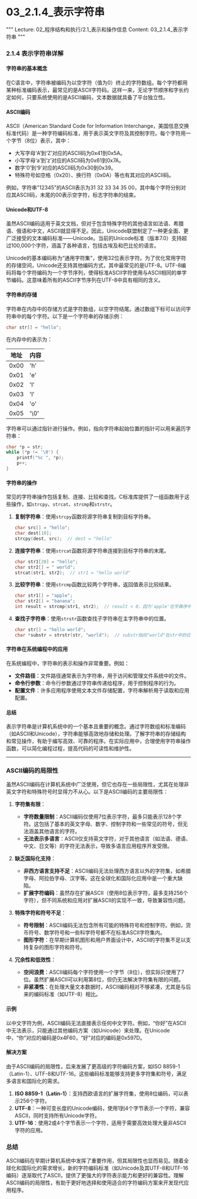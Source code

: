 # 03_2.1.4_表示字符串

"""
Lecture: 02_程序结构和执行/2.1_表示和操作信息
Content: 03_2.1.4_表示字符串
"""

### 2.1.4 表示字符串详解

#### 字符串的基本概念

在C语言中，字符串被编码为以空字符（值为0）终止的字符数组。每个字符都用某种标准编码表示，最常见的是ASCII字符码。这样一来，无论字节顺序和字长约定如何，只要系统使用的是ASCII编码，文本数据就具备了平台独立性。

#### ASCII编码

ASCII（American Standard Code for Information Interchange，美国信息交换标准代码）是一种字符编码标准，用于表示英文字符及其控制字符。每个字符用一个字节（8位）表示，其中：
- 大写字母‘A’到‘Z’对应的ASCII码为0x41到0x5A。
- 小写字母‘a’到‘z’对应的ASCII码为0x61到0x7A。
- 数字‘0’到‘9’对应的ASCII码为0x30到0x39。
- 特殊符号如空格（0x20）、换行符（0x0A）等也有其对应的ASCII码。

例如，字符串"12345"的ASCII表示为31 32 33 34 35 00，其中每个字符分别对应其ASCII码，末尾的00表示空字符，标志字符串的结束。

#### Unicode和UTF-8

虽然ASCII编码适用于英文文档，但对于包含特殊字符的其他语言如法语、希腊语、俄语和中文，ASCII就显得不足。因此，Unicode联盟制定了一种更全面、更广泛接受的文本编码标准——Unicode。当前的Unicode标准（版本7.0）支持超过100,000个字符，涵盖了各种语言，包括古埃及和巴比伦的语言。

Unicode的基本编码称为“通用字符集”，使用32位表示字符。为了优化常用字符的存储空间，Unicode还支持其他编码方式，其中最常见的是UTF-8。UTF-8编码将每个字符编码为一个字节序列，使得标准ASCII字符使用与ASCII相同的单字节编码。这意味着所有的ASCII字节序列在UTF-8中具有相同的含义。

#### 字符串的存储

字符串在内存中的存储方式是字符数组，以空字符结尾。通过数组下标可以访问字符串中的每个字符。以下是一个字符串的存储示例：

```c
char str[] = "hello";
```

在内存中的表示为：

| 地址 | 内容  |
|------|-------|
| 0x00 | 'h'   |
| 0x01 | 'e'   |
| 0x02 | 'l'   |
| 0x03 | 'l'   |
| 0x04 | 'o'   |
| 0x05 | '\0'  |

字符串可以通过指针进行操作。例如，指向字符串起始位置的指针可以用来遍历字符串：

```c
char *p = str;
while (*p != '\0') {
    printf("%c ", *p);
    p++;
}
```

#### 字符串的操作

常见的字符串操作包括复制、连接、比较和查找。C标准库提供了一组函数用于这些操作，如`strcpy`、`strcat`、`strcmp`和`strstr`。

1. **复制字符串**：使用`strcpy`函数将源字符串复制到目标字符串。

    ```c
    char src[] = "hello";
    char dest[10];
    strcpy(dest, src);  // dest = "hello"
    ```

2. **连接字符串**：使用`strcat`函数将源字符串连接到目标字符串的末尾。

    ```c
    char str1[20] = "hello";
    char str2[] = " world";
    strcat(str1, str2);  // str1 = "hello world"
    ```

3. **比较字符串**：使用`strcmp`函数比较两个字符串，返回值表示比较结果。

    ```c
    char str1[] = "apple";
    char str2[] = "banana";
    int result = strcmp(str1, str2);  // result < 0，因为'apple'在字典序中小于'banana'
    ```

4. **查找子字符串**：使用`strstr`函数查找子字符串在主字符串中的位置。

    ```c
    char str[] = "hello world";
    char *substr = strstr(str, "world");  // substr指向"world"在str中的位置
    ```

#### 字符串在系统编程中的应用

在系统编程中，字符串的表示和操作非常重要。例如：
- **文件路径**：文件路径通常表示为字符串，用于访问和管理文件系统中的文件。
- **命令行参数**：命令行参数通过字符串传递给程序，用于控制程序的行为。
- **配置文件**：许多应用程序使用文本文件存储配置，字符串解析用于读取和应用配置。

#### 总结

表示字符串是计算机系统中的一个基本且重要的概念。通过字符数组和标准编码（如ASCII和Unicode），字符串能够高效地存储和处理。了解字符串的存储结构和常见操作，有助于编写高效、可靠的程序。在实际应用中，合理使用字符串操作函数，可以简化编程过程，提高代码的可读性和维护性。


---

### ASCII编码的局限性

虽然ASCII编码在计算机系统中广泛使用，但它也存在一些局限性，尤其在处理非英文字符和特殊符号时显得力不从心。以下是ASCII编码的主要局限性：

1. **字符集有限**：
   - **字符数量限制**：ASCII编码仅使用7位表示字符，最多只能表示128个字符。这包括了基本的英文字母、数字、控制字符和一些常见的符号，但无法涵盖其他语言的字符。
   - **无法表示多语言**：ASCII仅支持英文字符，对于其他语言（如法语、德语、中文、日文等）的字符无法表示，导致多语言应用程序开发受限。

2. **缺乏国际化支持**：
   - **非西方语言支持不足**：ASCII编码无法处理西方语言以外的字符集，如希腊字母、阿拉伯字母、汉字等。这在全球化和国际化应用中是一个重大缺陷。
   - **扩展字符编码**：虽然存在扩展ASCII（使用8位表示字符，最多支持256个字符），但不同系统和应用对扩展ASCII的实现不一致，导致兼容性问题。

3. **特殊字符和符号不足**：
   - **符号限制**：ASCII编码无法包含所有可能的特殊符号和控制字符。例如，货币符号、数学符号和一些科学符号都不在标准ASCII字符集内。
   - **图形字符**：在早期计算机图形和用户界面设计中，ASCII的字符集不足以支持复杂的图形字符和符号。

4. **冗余性和低效性**：
   - **空间浪费**：ASCII编码每个字符使用一个字节（8位），但实际只使用了7位。虽然扩展ASCII可以利用第8位，但仍无法解决字符集有限的问题。
   - **非紧凑性**：在处理大量文本数据时，ASCII编码相对不够紧凑，尤其是与后来的编码标准（如UTF-8）相比。

#### 示例

以中文字符为例，ASCII编码无法直接表示任何中文字符。例如，“你好”在ASCII中无法表示，只能通过其他编码方案（如Unicode）来处理。在Unicode中，“你”对应的编码是0x4F60，“好”对应的编码是0x597D。

#### 解决方案

由于ASCII编码的局限性，后来发展了更高级的字符编码方案，如ISO 8859-1（Latin-1）、UTF-8和UTF-16。这些编码标准能够支持更多字符集和符号，满足多语言和国际化的需求。

1. **ISO 8859-1（Latin-1）**：支持西欧语言的扩展字符集，使用8位编码，可以表示256个字符。
2. **UTF-8**：一种可变长度的Unicode编码，使用1到4个字节表示一个字符，兼容ASCII，同时支持所有Unicode字符。
3. **UTF-16**：使用2或4个字节表示一个字符，适用于需要高效处理大量非ASCII字符的应用。

### 总结

ASCII编码在早期计算机系统中发挥了重要作用，但其局限性也显而易见。随着全球化和国际化的需求增长，新的字符编码标准（如Unicode及其UTF-8和UTF-16编码）逐渐取代了ASCII，提供了更强大的字符表示能力和更好的兼容性。理解ASCII编码的局限性，有助于更好地选择和使用适合的字符编码方案来开发现代应用程序。